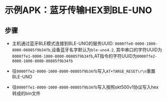 # 示例APK：蓝牙传输HEX到BLE-UNO

## 步骤

- 主机通过蓝牙BLE模式连接到BLE-UNO的服务UUID: `0000ffe0-0000-1000-8000-00805f9b34fb`,设备蓝牙名字默认为`ble-uno4.2`, 其中串口的字符UUID为`0000ffe1-0000-1000-8000-00805f9b34fb`,AT指令的字符UUID为`0000ffe2-0000-1000-8000-00805f9b34fb`

- 往`0000ffe2-0000-1000-8000-00805f9b34fb`写入`AT+TARGE_RESET\r\n`重置BLE-UNO

- 往`0000ffe1-0000-1000-8000-00805f9b34fb`写入按照skt500v1协议写入hex转成的bin文件
